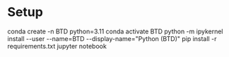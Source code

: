 # Setup 
conda create -n BTD python=3.11
conda activate BTD 
python -m ipykernel install --user --name=BTD --display-name="Python (BTD)"
pip install -r requirements.txt
jupyter notebook